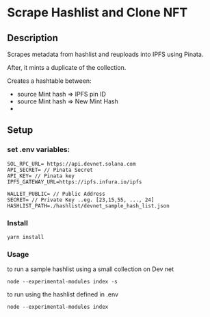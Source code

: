 # Scrape Hashlist and Clone NFT



## Description
Scrapes metadata from hashlist and reuploads into IPFS using Pinata. 

After, it mints a duplicate of the collection.

Creates a hashtable between:
- source Mint hash => IPFS pin ID
- source Mint hash => New Mint Hash
- 

## Setup

### set .env variables:
```.env
SOL_RPC_URL= https://api.devnet.solana.com 
API_SECRET= // Pinata Secret
API_KEY= // Pinata key
IPFS_GATEWAY_URL=https://ipfs.infura.io/ipfs

WALLET_PUBLIC= // Public Address
SECRET= // Private Key ..eg. [23,15,55, ..., 24]
HASHLIST_PATH=./hashlist/devnet_sample_hash_list.json
```


### Install
```
yarn install
```

### Usage

to run a sample hashlist using a small collection on Dev net
```
node --experimental-modules index -s
```

to run using the hashlist defined in .env
```
node --experimental-modules index
```


